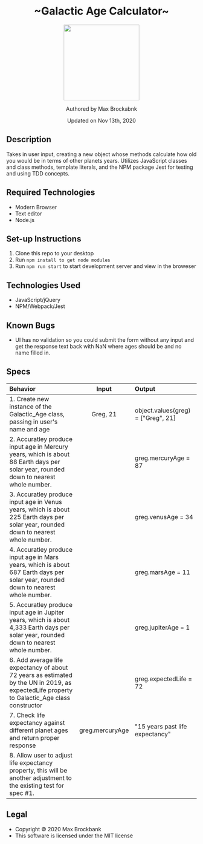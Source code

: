 <h1 align="center">~Galactic Age Calculator~</h1>
<div align="center">
<img src="https://github.com/MaxBrockbank.png" width="200px" height="auto" >
</div>
<p align="center">Authored by Max Brockabnk</p>
<p align="center">Updated on Nov 13th, 2020</p>

## Description
Takes in user input, creating a new object whose methods calculate how old you would be in terms of other planets years. Utilizes JavaScript classes and class methods, template literals, and the NPM package Jest for testing and using TDD concepts.  

## Required Technologies
* Modern Browser
* Text editor
* Node.js


## Set-up Instructions
1. Clone this repo to your desktop
2. Run ``npm install to get node modules``
3. Run ``npm run start`` to start development server and view in the broweser

## Technologies Used
* JavaScript/jQuery
* NPM/Webpack/Jest

## Known Bugs
* UI has no validation so you could submit the form without any input and get the response text back with NaN where ages should be and no name filled in. 

## Specs

| Behavior  | Input | Output  |
| :--- | :---: |  :---  |
|1. Create new instance of the Galactic_Age class, passing in user's name and age | Greg, 21 | object.values(greg) = ["Greg", 21]|
|2. Accuratley produce input age in Mercury years, which is about 88 Earth days per solar year, rounded down to nearest whole number.|| greg.mercuryAge = 87|
|3. Accuratley produce input age in Venus years, which is about 225 Earth days per solar year, rounded down to nearest whole number.|| greg.venusAge = 34|
|4. Accuratley produce input age in Mars years, which is about 687 Earth days per solar year, rounded down to nearest whole number.|| greg.marsAge = 11|
|5. Accuratley produce input age in Jupiter years, which is about 4,333 Earth days per solar year, rounded down to nearest whole number.|| greg.jupiterAge = 1|
|6. Add average life expectancy of about 72 years as estimated by the UN in 2019, as expectedLife property to Galactic_Age class constructor||greg.expectedLife = 72|
|7. Check life expectancy against different planet ages and return proper response|greg.mercuryAge|"15 years past life expectancy"|
|8. Allow user to adjust life expectancy property, this will be another adjustment to the existing test for spec #1.|||
## Legal
* Copyright © 2020 Max Brockbank
* This software is licensed under the MIT license